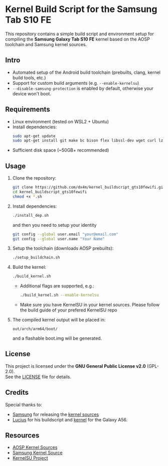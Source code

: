 # Kernel Build Script for the Samsung Tab S10 FE

This repository contains a simple build script and environment setup for compiling the **Samsung Galaxy Tab S10 FE** kernel based on the AOSP toolchain and Samsung kernel sources.

## Intro

- Automated setup of the Android build toolchain (prebuilts, clang, kernel build tools, etc.)
- Support for custom build arguments (e.g. `--enable-kernelsu`)
- `--disable-samsung-protection` is enabled by default, otherwise your device won't boot.

## Requirements

- Linux environment (tested on WSL2 + Ubuntu)
- Install dependencies:
  ```bash
  sudo apt-get update
  sudo apt-get install git make bc bison flex libssl-dev wget curl lzop git-core gnupg flex bison build-essential zip zlib1g-dev libc6-dev-i386 x11proto-core-dev libx11-dev lib32z1-dev libgl1-mesa-dev libxml2-utils xsltproc unzip fontconfig python3 -y
  ```
- Sufficient disk space (~50GB+ recommended)

## Usage

1. Clone the repository:
   ```bash
   git clone https://github.com/dx4m/kernel_buildscript_gts10fewifi.git
   cd kernel_buildscript_gts10fewifi
   chmod +x *.sh
   ```

2. Install dependencies:
   ```bash
   ./install_dep.sh
   ```
   
   and then you need to setup your identity
   ```bash
   git config --global user.email "your@email.com"
   git config --global user.name "Your Name"
   ```

3. Setup the toolchain (downloads AOSP prebuilts):
   
   ```bash
   ./setup_buildchain.sh
   ```

4. Build the kernel:
   ```bash
   ./build_kernel.sh
   ```

   - Additional flags are supported, e.g.:
     ```bash
     ./build_kernel.sh --enable-kernelsu
     ```
   - Make sure you have KernelSU in your kernel sources. Please follow the build guide of your prefered KernelSU repo

5. The compiled kernel output will be placed in:
   ```
   out/arch/arm64/boot/
   ```
   and a flashable boot.img will be generated.

## License

This project is licensed under the **GNU General Public License v2.0** (GPL-2.0).  
See the [LICENSE](LICENSE) file for details.

## Credits
Special thanks to:
- [Samsung](https://opensource.samsung.com/) for releasing the [kernel sources](https://opensource.samsung.com/uploadSearch?searchValue=x520)
- [Lucius](https://github.com/Luciiuss) for his buildscript and [kernel](https://github.com/Luciiuss/sm-a566b) for the Galaxy A56.

## Resources
- [AOSP Kernel Sources](https://android.googlesource.com/kernel/manifest/)
- [Samsung Kernel Source](https://github.com/dx4m/android_kernel_gts10fewifi)
- [KernelSU Project](https://github.com/tiann/KernelSU)

